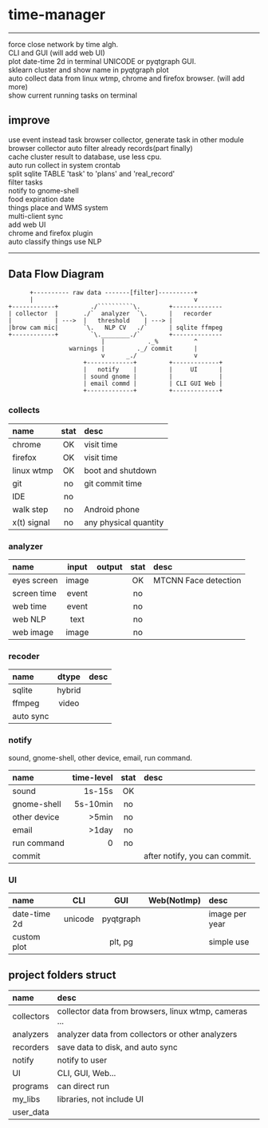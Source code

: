 # time-manager

----------------------------

force close network by time algh.  
CLI and GUI  (will add web UI)  
plot date-time 2d in terminal UNICODE or pyqtgraph GUI.  
sklearn cluster and show name in pyqtgraph plot  
auto collect data from linux wtmp, chrome and firefox browser. (will add more)  
show current running tasks on terminal  

## improve
use event instead task browser collector, generate task in other module  
browser collector auto filter already records(part finally)  
cache cluster result to database, use less cpu.  
auto run collect in system crontab  
split sqlite TABLE 'task' to 'plans' and 'real_record'  
filter tasks  
notify to gnome-shell  
food expiration date  
things place and WMS system  
multi-client sync  
add web UI  
chrome and firefox plugin  
auto classify things use NLP  

----------------------------

## Data Flow Diagram
```
      +---------- raw data -------[filter]----------+
      |                                             v
+------------+         ./``````````\.        +--------------
| collector  |       ./`  analyzer  `\.      |   recorder
|            | --->  |   threshold    | ---> |
|brow cam mic|       `\.   NLP CV   ./`      | sqlite ffmpeg
+------------+         `\.________./`        +--------------
                          |            ._%          ^
                 warnings |         ._/ commit      |
                          v      _./                v
                     +-------------+         +-------------+
                     |   notify    |         |     UI      |
                     | sound gnome |         |             |
                     | email commd |         | CLI GUI Web |
                     +-------------+         +-------------+
```

### collects
| name       | stat | desc                  |
| :--------- | :---:| :-------------------- |
| chrome     |  OK  | visit time            |
| firefox    |  OK  | visit time            |
| linux wtmp |  OK  | boot and shutdown     |
| git        |  no  | git commit time       |
| IDE        |  no  |                       |
| walk step  |  no  | Android phone         |
| x(t) signal|  no  | any physical quantity |

### analyzer
| name         | input | output| stat | desc                  |
| :----------- | :---: | :---: | :---:| :-------------------- |
| eyes screen  | image |       |  OK  | MTCNN Face detection  |
| screen time  | event |       |  no  |
| web time     | event |       |  no  |
| web NLP      | text  |       |  no  |
| web image    | image |       |  no  |

### recoder
| name        | dtype | desc             |
| :---------- | :---: | :--------------- |
| sqlite      | hybrid|
| ffmpeg      | video |
| auto sync   |

### notify
sound, gnome-shell, other device, email, run command.  

| name        | time-level | stat | desc        |
| :---------- | ---------: | :---:| :---------- |
| sound       |     1s-15s |  OK  |
| gnome-shell |   5s-10min |  no  |
| other device|      >5min |  no  |
| email       |      >1day |  no  |
| run command |          0 |  no  |
| commit      |            |      | after notify, you can commit.

### UI
| name         |   CLI   |    GUI    |  Web(NotImp) | desc           |
| :----------- | :-----: | :-------: | :----------: | :------------- |
| date-time 2d | unicode | pyqtgraph |              | image per year |
| custom plot  |         | plt, pg   |              | simple use     |

## project folders struct
| name       | desc
| :--------  | :------------
| collectors | collector data from browsers, linux wtmp, cameras ...
| analyzers  | analyzer data from collectors or other analyzers
| recorders  | save data to disk, and auto sync
| notify     | notify to user
| UI         | CLI, GUI, Web...
| programs   | can direct run
| my_libs    | libraries, not include UI
| user_data  |